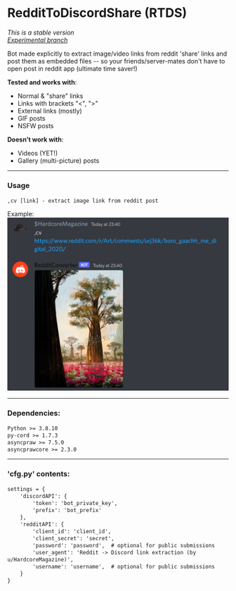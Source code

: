 # RedditToDiscordShare (RTDS) 
*This is a stable version*  
*[Experimental branch](https://github.com/HardcoreMagazine/RedditToDiscordShare/tree/experimental)*

Bot made explicitly to extract 
image/video links from reddit 'share' links
and post them as embedded files 
-- so your friends/server-mates don't have to open post
in reddit app (ultimate time saver!)

**Tested and works with**:
- Normal & "share" links
- Links with brackets "<", ">"
- External links (mostly)
- GIF posts
- NSFW posts

**Doesn't work with**:
- Videos (YET!)
- Gallery (multi-picture) posts

---
### Usage
```
,cv [link] - extract image link from reddit post  
```
Example:  
![Example](img.png)

---
### Dependencies:
```
Python >= 3.8.10
py-cord >= 1.7.3
asyncpraw >= 7.5.0
asyncprawcore >= 2.3.0
```
---
### 'cfg.py' contents:
```
settings = {
    'discordAPI': {
        'token': 'bot_private_key',
        'prefix': 'bot_prefix'
    },
    'redditAPI': {
        'client_id': 'client_id',
        'client_secret': 'secret',
        'password': 'password',  # optional for public submissions
        'user_agent': 'Reddit -> Discord link extraction (by u/HardcoreMagazine)',
        'username': 'username',  # optional for public submissions
    }
}
```
